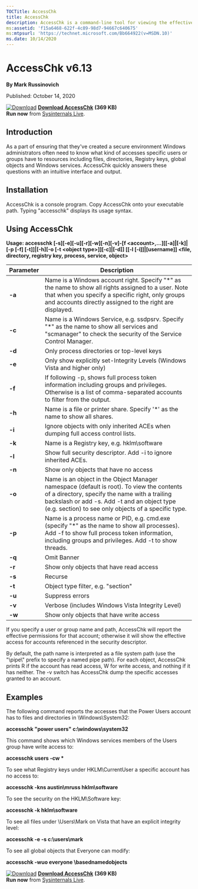 ```yaml
---
TOCTitle: AccessChk 
title: AccessChk
description: AccessChk is a command-line tool for viewing the effective permissions on files, registry keys, services, processes, kernel objects, and more.
ms:assetid: 'f15a6468-622f-4c89-98d7-94667c640675' 
ms:mtpsurl: 'https://technet.microsoft.com/Bb664922(v=MSDN.10)' 
ms.date: 10/14/2020
---
```


AccessChk v6.13
===============

**By Mark Russinovich**

Published: October 14, 2020

[![Download](/media/landing/sysinternals/download_sm.png)](https://download.sysinternals.com/files/AccessChk.zip)  [**Download AccessChk**](https://download.sysinternals.com/files/AccessChk.zip) **(369 KB)**  
**Run now** from [Sysinternals Live](https://live.sysinternals.com/accesschk.exe).

## Introduction

As a part of ensuring that they've created a secure environment Windows
administrators often need to know what kind of accesses specific users
or groups have to resources including files, directories, Registry keys,
global objects and Windows services. AccessChk quickly answers these
questions with an intuitive interface and output.

## Installation

AccessChk is a console program. Copy AccessChk onto your executable
path. Typing "accesschk" displays its usage syntax.

## Using AccessChk

**Usage: accesschk \[-s\]\[-e\]\[-u\]\[-r\]\[-w\]\[-n\]\[-v\]-\[f
&lt;account&gt;,...\]\[\[-a\]|\[-k\]|\[-p \[-f\] \[-t\]\]|\[-h\]\[-o
\[-t &lt;object type&gt;\]\]\[-c\]|\[-d\]\] \[\[-l
\[-i\]\]|\[username\]\] &lt;file, directory, registry key, process,
service, object&gt;**


|Parameter  |Description  |
|---------|---------|
|  **-a** |  Name is a Windows account right. Specify "\*" as the name to show all rights assigned to a user. Note that when you specify a specific right, only groups and accounts directly assigned to the right are displayed.|
|  **-c** |  Name is a Windows Service, e.g. ssdpsrv. Specify "\*" as the name to show all services and "scmanager" to check the security of the Service Control Manager.|
|  **-d** |  Only process directories or top-level keys|
|  **-e** |  Only show explicitly set-Integrity Levels (Windows Vista and higher only)|
|  **-f** |  If following -p, shows full process token information including groups and privileges. Otherwise is a list of comma-separated accounts to filter from the output.|
|  **-h** |  Name is a file or printer share. Specify '\*' as the name to show all shares.|
|  **-i** |  Ignore objects with only inherited ACEs when dumping full access control lists.|
|  **-k** |  Name is a Registry key, e.g. hklm\\software|
|  **-l** |  Show full security descriptor. Add -i to ignore inherited ACEs.|
|  **-n** |  Show only objects that have no access|
|  **-o** |  Name is an object in the Object Manager namespace (default is root). To view the contents of a directory, specify the name with a trailing backslash or add -s. Add -t and an object type (e.g. section) to see only objects of a specific type.|
|  **-p** |  Name is a process name or PID, e.g. cmd.exe (specify "\*" as the name to show all processes). Add -f to show full process token information, including groups and privileges. Add -t to show threads.|
|  **-q** |  Omit Banner|
|  **-r** |  Show only objects that have read access|
|  **-s** |  Recurse|
|  **-t** |  Object type filter, e.g. "section"|
|  **-u** |  Suppress errors|
|  **-v** |  Verbose (includes Windows Vista Integrity Level)|
|  **-w** |  Show only objects that have write access|

If you specify a user or group name and path, AccessChk will report the
effective permissions for that account; otherwise it will show the
effective access for accounts referenced in the security descriptor.

By default, the path name is interpreted as a file system path (use the
"\\pipe\\" prefix to specify a named pipe path). For each object,
AccessChk prints R if the account has read access, W for write access,
and nothing if it has neither. The -v switch has AccessChk dump the
specific accesses granted to an account.

 
## Examples

The following command reports the accesses that the Power Users account
has to files and directories in \\Windows\\System32:

**accesschk "power users" c:\\windows\\system32**

This command shows which Windows services members of the Users group
have write access to:

**accesschk users -cw \***

To see what Registry keys under HKLM\\CurrentUser a specific account has
no access to:

**accesschk -kns austin\\mruss hklm\\software**

To see the security on the HKLM\\Software key:

**accesschk -k hklm\\software**

To see all files under \\Users\\Mark on Vista that have an explicit
integrity level:

**accesschk -e -s c:\\users\\mark**

To see all global objects that Everyone can modify:

**accesschk -wuo everyone \\basednamedobjects**


[![Download](/media/landing/sysinternals/download_sm.png)](https://download.sysinternals.com/files/AccessChk.zip)  [**Download AccessChk**](https://download.sysinternals.com/files/AccessChk.zip) **(369 KB)**  
**Run now** from [Sysinternals Live](https://live.sysinternals.com/accesschk.exe).
